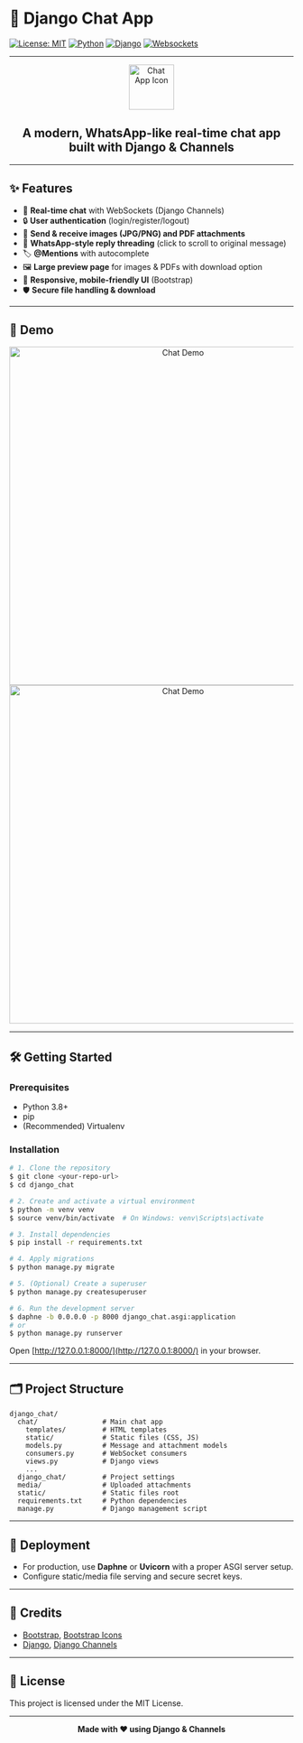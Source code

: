 # 🚀 Django Chat App

[![License: MIT](https://img.shields.io/badge/License-MIT-green.svg)](LICENSE)
[![Python](https://img.shields.io/badge/Python-3.8%2B-blue.svg)](https://www.python.org/)
[![Django](https://img.shields.io/badge/Django-4.x-green.svg)](https://www.djangoproject.com/)
[![Websockets](https://img.shields.io/badge/WebSockets-Enabled-brightgreen)](#)

---

<p align="center">
  <img src="https://img.icons8.com/color/96/000000/weixing.png" width="80" alt="Chat App Icon"/>
  <br>
</p>

<h2 align="center">A modern, WhatsApp-like real-time chat app built with Django & Channels</h2>

---

## ✨ Features

- 💬 **Real-time chat** with WebSockets (Django Channels)
- 🔒 **User authentication** (login/register/logout)
- 📎 **Send & receive images (JPG/PNG) and PDF attachments**
- 🧵 **WhatsApp-style reply threading** (click to scroll to original message)
- 🏷️ **@Mentions** with autocomplete
- 🖼️ **Large preview page** for images & PDFs with download option
- 📱 **Responsive, mobile-friendly UI** (Bootstrap)
- 🛡️ **Secure file handling & download**

---

## 📸 Demo

<p align="center">
  <!-- Replace with your own GIF or screenshot -->
  <img src="https://res.cloudinary.com/ddvru0ow1/image/upload/f_auto,q_auto/Screenshot_2025-07-06_122310_tprxgh" width="600" alt="Chat Demo"/>
  <img src="https://res.cloudinary.com/ddvru0ow1/image/upload/v1751811835/Screenshot_2025-07-06_115722_ldwvhs.png" width="600" alt="Chat Demo"/>
</p>

---

## 🛠️ Getting Started

### Prerequisites
- Python 3.8+
- pip
- (Recommended) Virtualenv

### Installation

```bash
# 1. Clone the repository
$ git clone <your-repo-url>
$ cd django_chat

# 2. Create and activate a virtual environment
$ python -m venv venv
$ source venv/bin/activate  # On Windows: venv\Scripts\activate

# 3. Install dependencies
$ pip install -r requirements.txt

# 4. Apply migrations
$ python manage.py migrate

# 5. (Optional) Create a superuser
$ python manage.py createsuperuser

# 6. Run the development server
$ daphne -b 0.0.0.0 -p 8000 django_chat.asgi:application
# or
$ python manage.py runserver
```

Open [http://127.0.0.1:8000/](http://127.0.0.1:8000/) in your browser.

---

## 🗂️ Project Structure

```text
django_chat/
  chat/                # Main chat app
    templates/         # HTML templates
    static/            # Static files (CSS, JS)
    models.py          # Message and attachment models
    consumers.py       # WebSocket consumers
    views.py           # Django views
    ...
  django_chat/         # Project settings
  media/               # Uploaded attachments
  static/              # Static files root
  requirements.txt     # Python dependencies
  manage.py            # Django management script
```

---

## 🚀 Deployment
- For production, use **Daphne** or **Uvicorn** with a proper ASGI server setup.
- Configure static/media file serving and secure secret keys.

---

## 🙏 Credits
- [Bootstrap](https://getbootstrap.com/), [Bootstrap Icons](https://icons.getbootstrap.com/)
- [Django](https://www.djangoproject.com/), [Django Channels](https://channels.readthedocs.io/)

---

## 📄 License

This project is licensed under the MIT License.

---

<p align="center">
  <b>Made with ❤️ using Django & Channels</b>
</p> 
